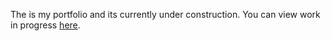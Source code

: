 The is my portfolio and its currently under construction. You can view work in progress [here](willnjl.github.io).